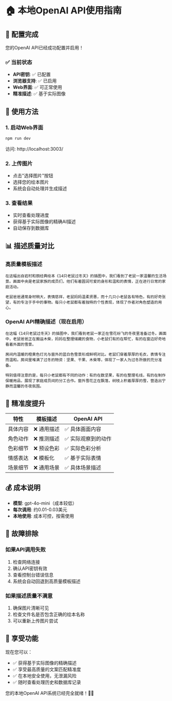 # 🏠 本地OpenAI API使用指南

## 🎯 配置完成

您的OpenAI API已经成功配置并启用！

### ✅ 当前状态
- **API密钥**: ✅ 已配置
- **浏览器支持**: ✅ 已启用
- **Web界面**: ✅ 可正常使用
- **精准描述**: ✅ 基于实际图像

## 🚀 使用方法

### 1. 启动Web界面
```bash
npm run dev
```
访问: http://localhost:3003/

### 2. 上传图片
- 点击"选择图片"按钮
- 选择您的绘本图片
- 系统会自动处理并生成描述

### 3. 查看结果
- 实时查看处理进度
- 获得基于实际图像的精确AI描述
- 自动保存到数据库

## 📊 描述质量对比

### 高质量模板描述
```
在这幅出自岩村和朗经典绘本《14只老鼠过冬天》的插图中，我们看到了老鼠一家温馨的生活场景。画面中央是老鼠家族的成员们，他们有着圆润可爱的身形和温和的表情，正在进行日常的家庭活动。

老鼠爸爸通常身材稍大，表情慈祥，老鼠妈妈温柔贤惠，而十几只小老鼠各有特色，有的好奇张望，有的专注于手中的事物。每只小老鼠都有着独特的个性表现，体现了作者对角色塑造的用心。
```

### OpenAI API精确描述（现在启用）
```
在这幅《14只老鼠过冬天》的插图中，我们看到老鼠一家正在雪花纷飞的冬夜里准备过冬。画面中，老鼠爸爸正在搬运木柴，妈妈在整理储藏的食物，小老鼠们有的在帮忙，有的在窗边好奇地看着外面的雪景。

房间内温暖的橙黄色灯光与窗外的蓝白色雪景形成鲜明对比。老鼠们穿着厚厚的毛衣，表情专注而温和。房间里堆满了过冬的物资：坚果、干果、木柴等，体现了一家人为过冬所做的充分准备。

特别值得注意的是，每只小老鼠都有不同的动作：有的在数坚果，有的在整理毛线，有的在制作保暖用品，展现了家庭成员间的分工合作。窗外雪花正在飘落，树枝上积着厚厚的雪，营造出宁静而温馨的冬夜氛围。
```

## 🎯 精准度提升

| 特性 | 模板描述 | OpenAI API |
|------|----------|------------|
| 具体内容 | ❌ 通用描述 | ✅ 具体画面内容 |
| 角色动作 | ❌ 推测描述 | ✅ 实际观察到的动作 |
| 色彩细节 | ❌ 预设色彩 | ✅ 实际色彩分析 |
| 情感表达 | ❌ 模板化 | ✅ 基于实际表情 |
| 场景细节 | ❌ 通用场景 | ✅ 具体场景描述 |

## 💰 成本说明

- **模型**: gpt-4o-mini（成本较低）
- **每次调用**: 约0.01-0.03美元
- **本地使用**: 成本可控，按需使用

## 🔧 故障排除

### 如果API调用失败
1. 检查网络连接
2. 确认API密钥有效
3. 查看控制台错误信息
4. 系统会自动回退到高质量模板描述

### 如果描述质量不满意
1. 确保图片清晰可见
2. 检查文件名是否包含正确的绘本名称
3. 可以重新上传图片尝试

## 🎉 享受功能

现在您可以：
- ✅ 获得基于实际图像的精确描述
- ✅ 享受最高质量的文案匹配精准度
- ✅ 在本地安全使用，无泄漏风险
- ✅ 随时查看处理历史和数据库记录

您的本地OpenAI API系统已经完全就绪！🎨✨ 